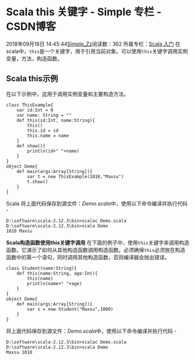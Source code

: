 # Scala  this 关键字 - Simple 专栏 - CSDN博客
2018年09月18日 14:45:44[Simple_Zz](https://me.csdn.net/love284969214)阅读数：362
所属专栏：[Scala 入门](https://blog.csdn.net/column/details/27500.html)
在scala中，`this`是一个关键字，用于引用当前对象。可以使用`this`关键字调用实例变量，方法，构造函数。
## Scala this示例
在以下示例中，这用于调用实例变量和主要构造方法。
```
class ThisExample{  
    var id:Int = 0  
    var name: String = ""  
    def this(id:Int, name:String){  
        this()  
        this.id = id  
        this.name = name  
    }  
    def show(){  
        println(id+" "+name)  
    }  
}  
object Demo{  
    def main(args:Array[String]){  
        var t = new ThisExample(1010,"Maxsu")  
        t.show()  
    }  
}
```
Scala
将上面代码保存到源文件：*Demo.scala*中，使用以下命令编译并执行代码 -
```
D:\software\scala-2.12.3\bin>scalac Demo.scala
D:\software\scala-2.12.3\bin>scala Demo
1010 Maxsu
```
**Scala构造函数使用this关键字调用**
在下面的例子中，使用`this`关键字来调用构造函数。它演示了如何从其他构造函数调用构造函数。必须确保`this`必须放在构造函数中的第一个语句，同时调用其他构造函数，否则编译器会抛出错误。
```
class Student(name:String){  
    def this(name:String, age:Int){  
        this(name)  
        println(name+" "+age)  
    }      
}  
object Demo{  
    def main(args:Array[String]){  
        var s = new Student("Maxsu",1000)  
    }  
}
```
将上面代码保存到源文件：*Demo.scala*中，使用以下命令编译并执行代码 -
```
D:\software\scala-2.12.3\bin>scalac Demo.scala
D:\software\scala-2.12.3\bin>scala Demo
Maxsu 1010
```
